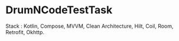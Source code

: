 # DrumNCodeTestTask
Stack : Kotlin, Compose, MVVM, Clean Architecture, Hilt, Coil, Room, Retrofit, Okhttp.
